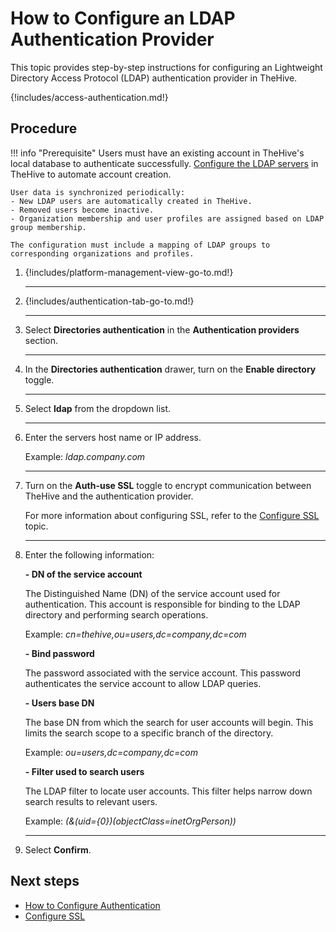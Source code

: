# How to Configure an LDAP Authentication Provider

<!-- md:license Gold --> <!-- md:license Platinum -->

This topic provides step-by-step instructions for configuring an Lightweight Directory Access Protocol (LDAP) authentication provider in TheHive.

{!includes/access-authentication.md!}

<h2>Procedure</h2>

!!! info "Prerequisite"
    Users must have an existing account in TheHive's local database to authenticate successfully. [Configure the LDAP servers](../../administration/ldap-server.md) in TheHive to automate account creation.

    User data is synchronized periodically:  
    - New LDAP users are automatically created in TheHive.  
    - Removed users become inactive.  
    - Organization membership and user profiles are assigned based on LDAP group membership.  

    The configuration must include a mapping of LDAP groups to corresponding organizations and profiles.

1. {!includes/platform-management-view-go-to.md!}

    ---

2. {!includes/authentication-tab-go-to.md!}

    ---

3. Select **Directories authentication** in the **Authentication providers** section.

    ---

4. In the **Directories authentication** drawer, turn on the **Enable directory** toggle.

    ---

5. Select **ldap** from the dropdown list.

    ---

6. Enter the servers host name or IP address.

    Example: *ldap.company.com*

    ---

7. Turn on the **Auth-use SSL** toggle to encrypt communication between TheHive and the authentication provider.

    For more information about configuring SSL, refer to the [Configure SSL](ssl.md) topic.

    ---

8. Enter the following information:

    **- DN of the service account**

    The Distinguished Name (DN) of the service account used for authentication. This account is responsible for binding to the LDAP directory and performing search operations.

    Example: *cn=thehive,ou=users,dc=company,dc=com*

    **- Bind password**

    The password associated with the service account. This password authenticates the service account to allow LDAP queries.

    **- Users base DN**

    The base DN from which the search for user accounts will begin. This limits the search scope to a specific branch of the directory.

    Example: *ou=users,dc=company,dc=com*

    **- Filter used to search users**

    The LDAP filter to locate user accounts. This filter helps narrow down search results to relevant users.

    Example: *(&(uid={0})(objectClass=inetOrgPerson))*

    ---

9. Select **Confirm**.

<h2>Next steps</h2>

* [How to Configure Authentication](configure-authentication.md)
* [Configure SSL](ssl.md)